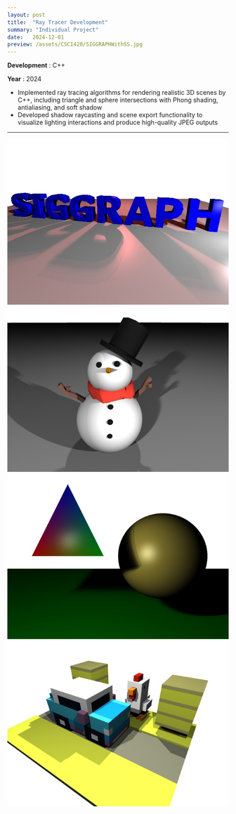 ```yaml
---
layout: post
title:  "Ray Tracer Development"
summary: "Individual Project"
date:   2024-12-01
preview: /assets/CSCI420/SIGGRAPHWithSS.jpg
---
```




**Development** : C++

**Year** : 2024

* Implemented ray tracing algorithms for rendering realistic 3D scenes by C++, including triangle and sphere intersections with Phong shading, antialiasing, and soft shadow
* Developed shadow raycasting and scene export functionality to visualize lighting interactions and produce high-quality JPEG outputs



<hr>

![Picture 1](/assets/CSCI420/SIGGRAPHWithSS.jpg)
![Picture 2](/assets/CSCI420/snowWithAAandSS.jpg)
![Picture 3](/assets/CSCI420/test2WithAAandSS.jpg)
![Picture 4](/assets/CSCI420/toyWithAA.jpg)


